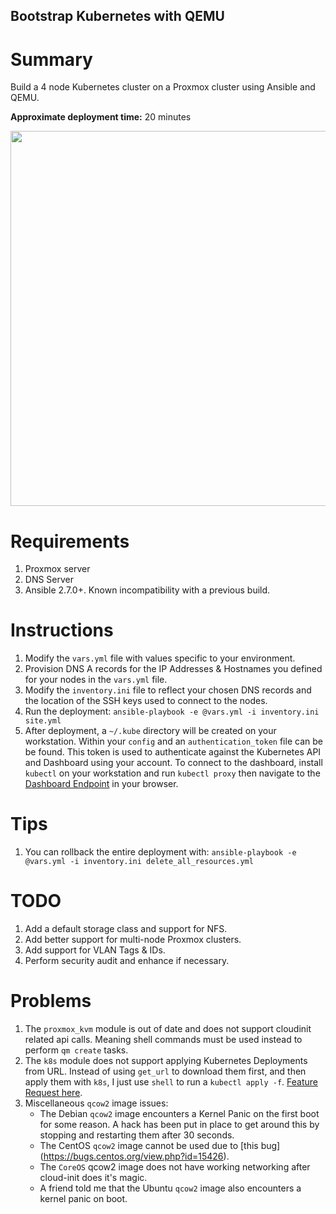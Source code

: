 ## Bootstrap Kubernetes with QEMU

# Summary
Build a 4 node Kubernetes cluster on a Proxmox cluster using Ansible and QEMU. 

**Approximate deployment time:** 20 minutes

<p align="center">
  <img src="https://raw.githubusercontent.com/zimmertr/Bootstrap-Kubernetes-with-QEMU/master/screenshot.png" height="600">
</p>

# Requirements
1. Proxmox server
2. DNS Server
3. Ansible 2.7.0+. Known incompatibility with a previous build. 

# Instructions
1. Modify the `vars.yml` file with values specific to your environment.
2. Provision DNS A records for the IP Addresses & Hostnames you defined for your nodes in the `vars.yml` file.
3. Modify the `inventory.ini` file to reflect your chosen DNS records and the location of the SSH keys used to connect to the nodes.
4. Run the deployment: `ansible-playbook -e @vars.yml -i inventory.ini site.yml`
5. After deployment, a `~/.kube` directory will be created on your workstation. Within your `config` and an `authentication_token` file can be be found. This token is used to authenticate against the Kubernetes API and Dashboard using your account. To connect to the dashboard, install `kubectl` on your workstation and run `kubectl proxy` then navigate to the [Dashboard Endpoint](http://localhost:8001/api/v1/namespaces/kube-system/services/https:kubernetes-dashboard:/proxy/) in your browser.

# Tips
1. You can rollback the entire deployment with: `ansible-playbook -e @vars.yml -i inventory.ini delete_all_resources.yml`

# TODO
1. Add a default storage class and support for NFS.
2. Add better support for multi-node Proxmox clusters.
3. Add support for VLAN Tags & IDs.
4. Perform security audit and enhance if necessary.

# Problems
1. The `proxmox_kvm` module is out of date and does not support cloudinit related api calls. Meaning shell commands must be used instead to perform `qm create` tasks. 
2. The `k8s` module does not support applying Kubernetes Deployments from URL. Instead of using `get_url` to download them first, and then apply them with `k8s`, I just use `shell` to run a `kubectl apply -f`. [Feature Request here](https://github.com/ansible/ansible/issues/48402).
3. Miscellaneous `qcow2` image issues:
    * The Debian `qcow2` image encounters a Kernel Panic on the first boot for some reason. A hack has been put in place to get around this by stopping and     restarting them after 30 seconds. 
    * The CentOS `qcow2` image cannot be used due to [this bug] (https://bugs.centos.org/view.php?id=15426). 
    * The `CoreOS` qcow2 image does not have working networking after cloud-init does it's magic. 
    * A friend told me that the Ubuntu `qcow2` image also encounters a kernel panic on boot.

